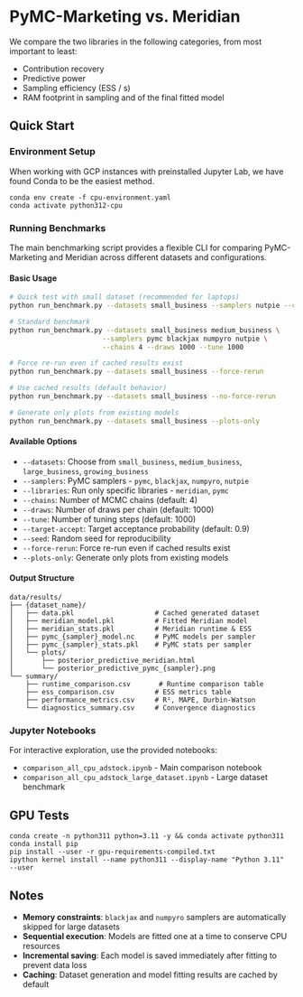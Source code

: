 # PyMC-Marketing vs. Meridian
We compare the two libraries in the following categories, from most important to least:
- Contribution recovery
- Predictive power
- Sampling efficiency (ESS / s)
- RAM footprint in sampling and of the final fitted model

## Quick Start

### Environment Setup

When working with GCP instances with preinstalled Jupyter Lab,
we have found Conda to be the easiest method.

```shell
conda env create -f cpu-environment.yaml
conda activate python312-cpu
```

### Running Benchmarks

The main benchmarking script provides a flexible CLI for comparing PyMC-Marketing and Meridian across different datasets and configurations.

#### Basic Usage

```bash
# Quick test with small dataset (recommended for laptops)
python run_benchmark.py --datasets small_business --samplers nutpie --chains 2 --draws 500 --tune 500

# Standard benchmark
python run_benchmark.py --datasets small_business medium_business \
                       --samplers pymc blackjax numpyro nutpie \
                       --chains 4 --draws 1000 --tune 1000

# Force re-run even if cached results exist
python run_benchmark.py --datasets small_business --force-rerun

# Use cached results (default behavior)
python run_benchmark.py --datasets small_business --no-force-rerun

# Generate only plots from existing models
python run_benchmark.py --datasets small_business --plots-only
```

#### Available Options

- `--datasets`: Choose from `small_business`, `medium_business`, `large_business`, `growing_business`
- `--samplers`: PyMC samplers - `pymc`, `blackjax`, `numpyro`, `nutpie` 
- `--libraries`: Run only specific libraries - `meridian`, `pymc`
- `--chains`: Number of MCMC chains (default: 4)
- `--draws`: Number of draws per chain (default: 1000)
- `--tune`: Number of tuning steps (default: 1000)
- `--target-accept`: Target acceptance probability (default: 0.9)
- `--seed`: Random seed for reproducibility
- `--force-rerun`: Force re-run even if cached results exist
- `--plots-only`: Generate only plots from existing models

#### Output Structure

```
data/results/
├── {dataset_name}/
│   ├── data.pkl                    # Cached generated dataset
│   ├── meridian_model.pkl          # Fitted Meridian model
│   ├── meridian_stats.pkl          # Meridian runtime & ESS
│   ├── pymc_{sampler}_model.nc     # PyMC models per sampler
│   ├── pymc_{sampler}_stats.pkl    # PyMC stats per sampler
│   └── plots/                      
│       ├── posterior_predictive_meridian.html
│       └── posterior_predictive_pymc_{sampler}.png
└── summary/
    ├── runtime_comparison.csv       # Runtime comparison table
    ├── ess_comparison.csv          # ESS metrics table
    ├── performance_metrics.csv     # R², MAPE, Durbin-Watson
    └── diagnostics_summary.csv     # Convergence diagnostics
```

### Jupyter Notebooks

For interactive exploration, use the provided notebooks:

- `comparison_all_cpu_adstock.ipynb` - Main comparison notebook
- `comparison_all_cpu_adstock_large_dataset.ipynb` - Large dataset benchmark

## GPU Tests

```shell
conda create -n python311 python=3.11 -y && conda activate python311
conda install pip
pip install --user -r gpu-requirements-compiled.txt
ipython kernel install --name python311 --display-name "Python 3.11"  --user
```

## Notes

- **Memory constraints**: `blackjax` and `numpyro` samplers are automatically skipped for large datasets
- **Sequential execution**: Models are fitted one at a time to conserve CPU resources
- **Incremental saving**: Each model is saved immediately after fitting to prevent data loss
- **Caching**: Dataset generation and model fitting results are cached by default
